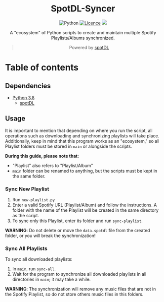 <div align="center">
	
# SpotDL-Syncer

![Python](https://img.shields.io/badge/python-3670A0?style=for-the-badge&logo=python&logoColor=ffdd54)
[![Licence](https://img.shields.io/github/license/Ileriayo/markdown-badges?style=for-the-badge)](./LICENSE)
![](https://img.shields.io/github/stars/Rikiub/spotdl-syncer?style=social)

A "ecosystem" of Python scripts to create and maintain multiple Spotify Playlists/Albums synchronized.
> Powered by [spotDL](https://github.com/spotDL/spotify-downloader)
	
</div>

# Table of contents

## Dependencies

- [Python 3.8](https://www.python.org/downloads/)
	- [spotDL](https://github.com/spotDL/spotify-downloader)

## Usage

It is important to mention that depending on where you run the script, all operations such as downloading and synchronizing playlists will take place. Additionally, keep in mind that this program works as an "ecosystem," so all Playlist folders must be stored in `main` or alongside the scripts.

**During this guide, please note that:**

-   "Playlist" also refers to "Playlist/Album"
-   `main` folder can be renamed to anything, but the scripts must be kept in the same folder.

### Sync New Playlist

1. Run `new-playlist.py`
2. Enter a valid Spotify URL (Playlist/Album) and follow the instructions. A folder with the name of the Playlist will be created in the same directory as the script.
3. To sync only this Playlist, enter its folder and run `sync-playlist`.

**WARNING**: Do not delete or move the `data.spotdl` file from the created folder, or you will break the synchronization!

### Sync All Playlists

To sync all downloaded playlists:

1. In `main`, run `sync-all`.
2. Wait for the program to synchronize all downloaded playlists in all directories in `main`; it may take a while.

**WARNING**: The synchronization will remove any music files that are not in the Spotify Playlist, so do not store others music files in this folders.
